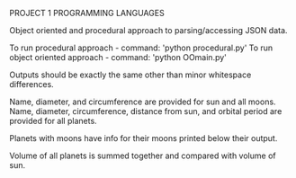 PROJECT 1 PROGRAMMING LANGUAGES

Object oriented and procedural approach to parsing/accessing JSON data.

To run procedural approach - command: 'python procedural.py'
To run object oriented approach - command: 'python OOmain.py'

Outputs should be exactly the same other than minor whitespace differences.

Name, diameter, and circumference are provided for sun and all moons.
Name, diameter, circumference, distance from sun, and orbital period are provided for all planets.

Planets with moons have info for their moons printed below their output.

Volume of all planets is summed together and compared with volume of sun.